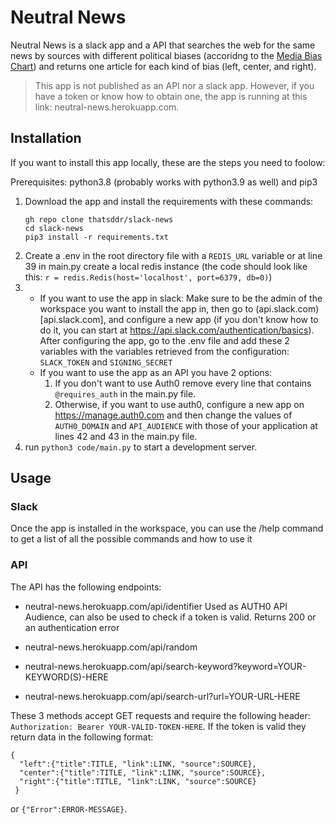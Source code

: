 # Neutral News
Neutral News is a slack app and a API that searches the web for the same news by sources with different political biases (accoridng to the [Media Bias Chart](https://www.adfontesmedia.com/static-mbc/)) and returns one article for each kind of bias (left, center, and right).

>This app is not published as an API nor a slack app. However, if you have a token or know how to obtain one, the app is running at this link: neutral-news.herokuapp.com.

## Installation

If you want to install this app locally, these are the steps you need to foolow:

Prerequisites: python3.8 (probably works with python3.9 as well) and pip3

1. Download the app and install the requirements with these commands:
   ```
   gh repo clone thatsddr/slack-news
   cd slack-news
   pip3 install -r requirements.txt
   ```  
2. Create a .env in the root directory file with a ```REDIS_URL``` variable or at line 39 in main.py create a local redis instance (the code should look like this: ```r = redis.Redis(host='localhost', port=6379, db=0)```)
3.
   * If you want to use the app in slack: Make sure to be the admin of the workspace you want to install the app in, then go to (api.slack.com)[api.slack.com], and configure a new app (if you don't know how to do it, you can start at https://api.slack.com/authentication/basics). After configuring the app, go to the .env file and add these 2 variables with the variables retrieved from the configuration: ```SLACK_TOKEN``` and ```SIGNING_SECRET```
   * If you want to use the app as an API you have 2 options: 
      1. If you don't want to use Auth0 remove every line that contains ```@requires_auth``` in the main.py file.
      2. Otherwise, if you want to use auth0, configure a new app on https://manage.auth0.com and then change the values of ```AUTH0_DOMAIN``` and ```API_AUDIENCE``` with those of your application at lines 42 and 43 in the main.py file.
4. run ```python3 code/main.py``` to start a development server.

## Usage

### Slack

Once the app is installed in the workspace, you can use the /help command to get a list of all the possible commands and how to use it

### API

The API has the following endpoints:

* neutral-news.herokuapp.com/api/identifier
Used as AUTH0 API Audience, can also be used to check if a token is valid. Returns 200 or an authentication error

* neutral-news.herokuapp.com/api/random
* neutral-news.herokuapp.com/api/search-keyword?keyword=YOUR-KEYWORD(S)-HERE
* neutral-news.herokuapp.com/api/search-url?url=YOUR-URL-HERE

These 3 methods accept GET requests and require the following header: ```Authorization: Bearer YOUR-VALID-TOKEN-HERE```.
If the token is valid they return data in the following format:
```
{
  "left":{"title":TITLE, "link":LINK, "source":SOURCE},
  "center":{"title":TITLE, "link":LINK, "source":SOURCE},
  "right":{"title":TITLE, "link":LINK, "source":SOURCE}
 }
```
or ```{"Error":ERROR-MESSAGE}```.

